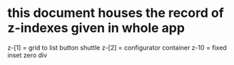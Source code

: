 # this document houses the record of z-indexes given in whole app

z-[1] = grid to list button shuttle z-[2] = configurator container z-10 = fixed
inset zero div
